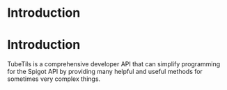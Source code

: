 # Introduction

# Introduction

TubeTils is a comprehensive developer API that can simplify programming for the Spigot API by providing many helpful and useful methods for sometimes very complex things.
